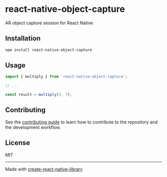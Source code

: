 # react-native-object-capture

AR object capture session for React Native

## Installation

```sh
npm install react-native-object-capture
```

## Usage


```js
import { multiply } from 'react-native-object-capture';

// ...

const result = multiply(3, 7);
```


## Contributing

See the [contributing guide](CONTRIBUTING.md) to learn how to contribute to the repository and the development workflow.

## License

MIT

---

Made with [create-react-native-library](https://github.com/callstack/react-native-builder-bob)
